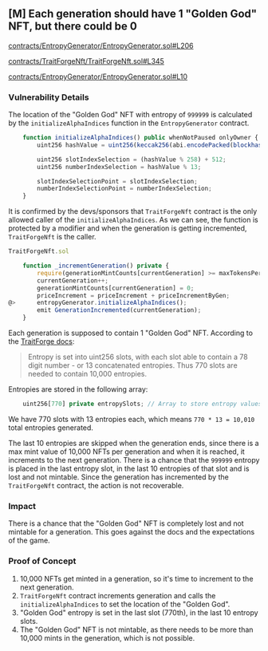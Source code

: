 ## [M] Each generation should have 1 "Golden God" NFT, but there could be 0

[contracts/EntropyGenerator/EntropyGenerator.sol#L206](repos/2024-07-traitforge/contracts/EntropyGenerator/EntropyGenerator.sol#L206)

[contracts/TraitForgeNft/TraitForgeNft.sol#L345](repos/2024-07-traitforge/contracts/TraitForgeNft/TraitForgeNft.sol#L345)

[contracts/EntropyGenerator/EntropyGenerator.sol#L10](repos/2024-07-traitforge/contracts/EntropyGenerator/EntropyGenerator.sol#L10)

### Vulnerability Details

The location of the "Golden God" NFT with entropy of `999999` is calculated by the `initializeAlphaIndices` function in the `EntropyGenerator` contract.

```js
    function initializeAlphaIndices() public whenNotPaused onlyOwner {
        uint256 hashValue = uint256(keccak256(abi.encodePacked(blockhash(block.number - 1), block.timestamp)));

        uint256 slotIndexSelection = (hashValue % 258) + 512;
        uint256 numberIndexSelection = hashValue % 13;

        slotIndexSelectionPoint = slotIndexSelection;
        numberIndexSelectionPoint = numberIndexSelection;
    }
```

It is confirmed by the devs/sponsors that `TraitForgeNft` contract is the only allowed caller of the `initializeAlphaIndices`. As we can see, the function is protected by a modifier and when the generation is getting incremented, `TraitForgeNft` is the caller.

```js
TraitForgeNft.sol

    function _incrementGeneration() private {
        require(generationMintCounts[currentGeneration] >= maxTokensPerGen, "Generation limit not yet reached");
        currentGeneration++;
        generationMintCounts[currentGeneration] = 0;
        priceIncrement = priceIncrement + priceIncrementByGen;
@>      entropyGenerator.initializeAlphaIndices();
        emit GenerationIncremented(currentGeneration);
    }
```

Each generation is supposed to contain 1 "Golden God" NFT. According to the [TraitForge docs](https://docs.google.com/document/d/1pihtkKyyxobFWdaNU4YfAy56Q7WIMbFJjSHUAfRm6BA/edit):

> Entropy is set into uint256 slots, with each slot able to contain a 78 digit number - or 13 concatenated entropies. Thus 770 slots are needed to contain 10,000 entropies.

Entropies are stored in the following array:

```js
    uint256[770] private entropySlots; // Array to store entropy values
```

We have 770 slots with 13 entropies each, which means `770 * 13 = 10,010` total entropies generated.

The last 10 entropies are skipped when the generation ends, since there is a max mint value of 10,000 NFTs per generation and when it is reached, it increments to the next generation. There is a chance that the `999999` entropy is placed in the last entropy slot, in the last 10 entropies of that slot and is lost and not mintable. Since the generation has incremented by the `TraitForgeNft` contract, the action is not recoverable.

### Impact

There is a chance that the "Golden God" NFT is completely lost and not mintable for a generation. This goes against the docs and the expectations of the game.

### Proof of Concept

1. 10,000 NFTs get minted in a generation, so it's time to increment to the next generation.
2. `TraitForgeNft` contract increments generation and calls the `initializeAlphaIndices` to set the location of the "Golden God".
3. "Golden God" entropy is set in the last slot (770th), in the last 10 entropy slots.
4. The "Golden God" NFT is not mintable, as there needs to be more than 10,000 mints in the generation, which is not possible.



